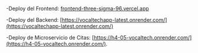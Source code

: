 
-Deploy del Frontend: [frontend-three-sigma-96.vercel.app](https://frontend-three-sigma-96.vercel.app/emprendedor)

-Deploy del Backend: [https://vocaltechapp-latest.onrender.com/](https://vocaltechapp-latest.onrender.com/)

-Deploy de Microservicio de Citas: [https://h4-05-vocaltech.onrender.com/](https://h4-05-vocaltech.onrender.com/).
